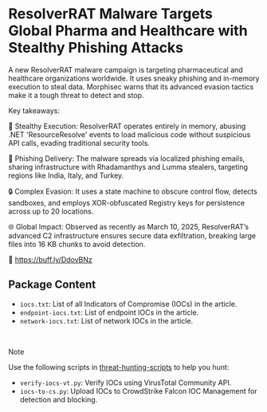 # ResolverRAT Malware Targets Global Pharma and Healthcare with Stealthy Phishing Attacks

A new ResolverRAT malware campaign is targeting pharmaceutical and healthcare organizations worldwide. It uses sneaky phishing and in-memory execution to steal data. Morphisec warns that its advanced evasion tactics make it a tough threat to detect and stop.

Key takeaways:

🦠 Stealthy Execution: ResolverRAT operates entirely in memory, abusing .NET 'ResourceResolve' events to load malicious code without suspicious API calls, evading traditional security tools.

🎣 Phishing Delivery: The malware spreads via localized phishing emails, sharing infrastructure with Rhadamanthys and Lumma stealers, targeting regions like India, Italy, and Turkey.

🔒 Complex Evasion: It uses a state machine to obscure control flow, detects sandboxes, and employs XOR-obfuscated Registry keys for persistence across up to 20 locations.

🌐 Global Impact: Observed as recently as March 10, 2025, ResolverRAT’s advanced C2 infrastructure ensures secure data exfiltration, breaking large files into 16 KB chunks to avoid detection.

🔗 https://buff.ly/DdovBNz

## Package Content

- `iocs.txt`: List of all Indicators of Compromise (IOCs) in the article.
- `endpoint-iocs.txt`: List of endpoint IOCs in the article.
- `network-iocs.txt`: List of network IOCs in the article.

<br>

> [!NOTE]
> Use the following scripts in [threat-hunting-scripts](../../threat-hunting-scripts/) to help you hunt:
>
> - `verify-iocs-vt.py`: Verify IOCs using VirusTotal Community API.
> - `iocs-to-cs.py`: Upload IOCs to CrowdStrike Falcon IOC Management for detection and blocking.
